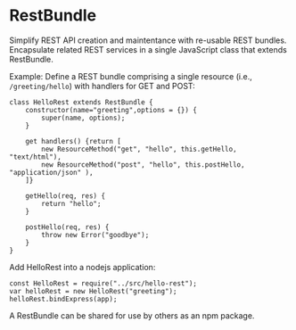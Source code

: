 # RestBundle
Simplify REST API creation and maintentance with re-usable REST bundles.
Encapsulate related REST services in a single JavaScript class that extends RestBundle.

Example: Define a REST bundle comprising a single resource (i.e., `/greeting/hello`)
with handlers for GET and POST:

```JS
class HelloRest extends RestBundle {
    constructor(name="greeting",options = {}) {
        super(name, options);
    }

    get handlers() {return [
        new ResourceMethod("get", "hello", this.getHello, "text/html"),
        new ResourceMethod("post", "hello", this.postHello, "application/json" ),
    ]}

    getHello(req, res) {
        return "hello";
    }

    postHello(req, res) {
        throw new Error("goodbye");
    }
}
```

Add HelloRest into a nodejs application:

```JS
const HelloRest = require("../src/hello-rest");
var helloRest = new HelloRest("greeting");
helloRest.bindExpress(app);

```

A RestBundle can be shared for use by others as an npm package.
